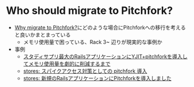 # Who should migrate to Pitchfork?

* [Why migrate to Pitchfork?](https://github.com/Shopify/pitchfork/blob/master/docs/WHY_MIGRATE.md)にどのような場合にPitchforkへの移行を考えると良いかまとまっている
    * メモリ使用量で困っている、Rack 3~ 辺りが現実的な事例か
* 事例
    * [スタディサプリ最大のRailsアプリケーションにYJIT\+pitchforkを導入してメモリ使用量を劇的に削減するまで](https://blog.studysapuri.jp/entry/2024-pitchfork-into-the-largest-rails-application-in-studysapuri)
    * [stores: スパイクアクセス対策としての pitchfork 導入](https://speakerdeck.com/riseshia/introducing-pitchfork-as-a-countermeasure-for-traffic-spikes)
    * [stores: 新規のRailsアプリケーションにPitchforkを導入しました](https://product.st.inc/entry/introduce-pitchfork)

